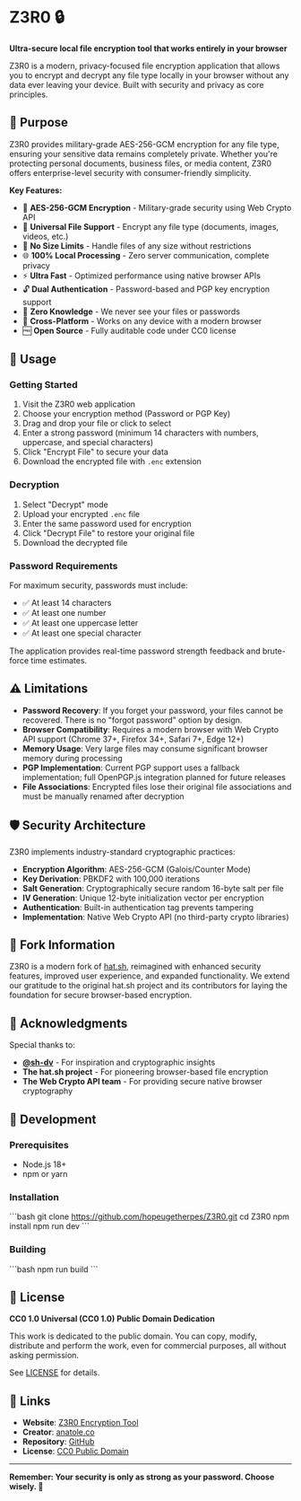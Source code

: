 # Z3R0 🔒

**Ultra-secure local file encryption tool that works entirely in your browser**

Z3R0 is a modern, privacy-focused file encryption application that allows you to encrypt and decrypt any file type locally in your browser without any data ever leaving your device. Built with security and privacy as core principles.

## 🚀 Purpose

Z3R0 provides military-grade AES-256-GCM encryption for any file type, ensuring your sensitive data remains completely private. Whether you're protecting personal documents, business files, or media content, Z3R0 offers enterprise-level security with consumer-friendly simplicity.

**Key Features:**
- 🔐 **AES-256-GCM Encryption** - Military-grade security using Web Crypto API
- 📁 **Universal File Support** - Encrypt any file type (documents, images, videos, etc.)
- 🚫 **No Size Limits** - Handle files of any size without restrictions  
- 🌐 **100% Local Processing** - Zero server communication, complete privacy
- ⚡ **Ultra Fast** - Optimized performance using native browser APIs
- 🔓 **Dual Authentication** - Password-based and PGP key encryption support
- 🎯 **Zero Knowledge** - We never see your files or passwords
- 📱 **Cross-Platform** - Works on any device with a modern browser
- 🆓 **Open Source** - Fully auditable code under CC0 license

## 📖 Usage

### Getting Started
1. Visit the Z3R0 web application
2. Choose your encryption method (Password or PGP Key)
3. Drag and drop your file or click to select
4. Enter a strong password (minimum 14 characters with numbers, uppercase, and special characters)
5. Click "Encrypt File" to secure your data
6. Download the encrypted file with `.enc` extension

### Decryption
1. Select "Decrypt" mode
2. Upload your encrypted `.enc` file
3. Enter the same password used for encryption
4. Click "Decrypt File" to restore your original file
5. Download the decrypted file

### Password Requirements
For maximum security, passwords must include:
- ✅ At least 14 characters
- ✅ At least one number
- ✅ At least one uppercase letter  
- ✅ At least one special character

The application provides real-time password strength feedback and brute-force time estimates.

## ⚠️ Limitations

- **Password Recovery**: If you forget your password, your files cannot be recovered. There is no "forgot password" option by design.
- **Browser Compatibility**: Requires a modern browser with Web Crypto API support (Chrome 37+, Firefox 34+, Safari 7+, Edge 12+)
- **Memory Usage**: Very large files may consume significant browser memory during processing
- **PGP Implementation**: Current PGP support uses a fallback implementation; full OpenPGP.js integration planned for future releases
- **File Associations**: Encrypted files lose their original file associations and must be manually renamed after decryption

## 🛡️ Security Architecture

Z3R0 implements industry-standard cryptographic practices:

- **Encryption Algorithm**: AES-256-GCM (Galois/Counter Mode)
- **Key Derivation**: PBKDF2 with 100,000 iterations
- **Salt Generation**: Cryptographically secure random 16-byte salt per file
- **IV Generation**: Unique 12-byte initialization vector per encryption
- **Authentication**: Built-in authentication tag prevents tampering
- **Implementation**: Native Web Crypto API (no third-party crypto libraries)

## 🔄 Fork Information

Z3R0 is a modern fork of [hat.sh](https://hat.sh), reimagined with enhanced security features, improved user experience, and expanded functionality. We extend our gratitude to the original hat.sh project and its contributors for laying the foundation for secure browser-based encryption.

## 🙏 Acknowledgments

Special thanks to:
- **[@sh-dv](https://github.com/sh-dv)** - For inspiration and cryptographic insights
- **The hat.sh project** - For pioneering browser-based file encryption
- **The Web Crypto API team** - For providing secure native browser cryptography

## 🚀 Development

### Prerequisites
- Node.js 18+ 
- npm or yarn

### Installation
\`\`\`bash
git clone https://github.com/hopeugetherpes/Z3R0.git
cd Z3R0
npm install
npm run dev
\`\`\`

### Building
\`\`\`bash
npm run build
\`\`\`

## 📄 License

**CC0 1.0 Universal (CC0 1.0) Public Domain Dedication**

This work is dedicated to the public domain. You can copy, modify, distribute and perform the work, even for commercial purposes, all without asking permission.

See [LICENSE](https://creativecommons.org/publicdomain/zero/1.0/) for details.

## 🔗 Links

- **Website**: [Z3R0 Encryption Tool](https://z3r0.anatole.co)
- **Creator**: [anatole.co](https://anatole.co)
- **Repository**: [GitHub](https://github.com/hopeugetherpes/Z3R0)
- **License**: [CC0 Public Domain](https://creativecommons.org/publicdomain/zero/1.0/)

---

**Remember: Your security is only as strong as your password. Choose wisely. 🔐**
